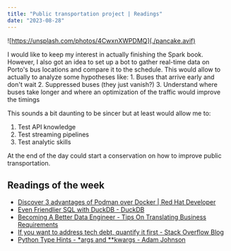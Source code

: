 ```yaml
---
title: "Public transportation project | Readings"
date: "2023-08-28"
---
```


![https://unsplash.com/photos/4CwxnXWPDMQ](./pancake.avif)

I would like to keep my interest in actually finishing the Spark book. However, I also got an idea to set up a bot to gather real-time data on Porto's bus locations and compare it to the schedule. This would allow to actually to analyze some hypotheses like:
    1. Buses that arrive early and don't wait
    2. Suppressed buses (they just vanish?)
    3. Understand where buses take longer and where an optimization of the traffic would improve the timings

This sounds a bit daunting to be sincer but at least would allow me to:

1. Test API knowledge
2. Test streaming pipelines
3. Test analytic skills

At the end of the day could start a conservation on how to improve public transportation.

## Readings of the week

- [Discover 3 advantages of Podman over Docker | Red Hat Developer](https://developers.redhat.com/articles/2023/08/03/3-advantages-docker-podman)
- [Even Friendlier SQL with DuckDB - DuckDB](https://duckdb.org/2023/08/23/even-friendlier-sql.html)
- [Becoming A Better Data Engineer - Tips On Translating Business Requirements](https://seattledataguy.substack.com/p/becoming-a-better-data-engineer-tips)
- [If you want to address tech debt, quantify it first - Stack Overflow Blog](https://stackoverflow.blog/2023/08/24/if-you-want-to-address-tech-debt-quantify-it-first/)
- [Python Type Hints - *args and **kwargs - Adam Johnson](https://adamj.eu/tech/2021/05/11/python-type-hints-args-and-kwargs/)
